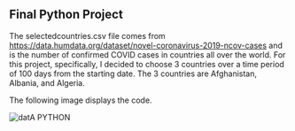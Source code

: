 ## Final Python Project

The selectedcountries.csv file comes from https://data.humdata.org/dataset/novel-coronavirus-2019-ncov-cases and is the number of confirmed COVID cases in countries all over the world. For this project, specifically, I decided to choose 3 countries over a time period of 100 days from the starting date. The 3 countries are Afghanistan, Albania, and Algeria. 

The following image displays the code.


![datA PYTHON](https://user-images.githubusercontent.com/91165085/146744747-a1849ea0-8398-4495-bd30-87e0e7cda734.png)
